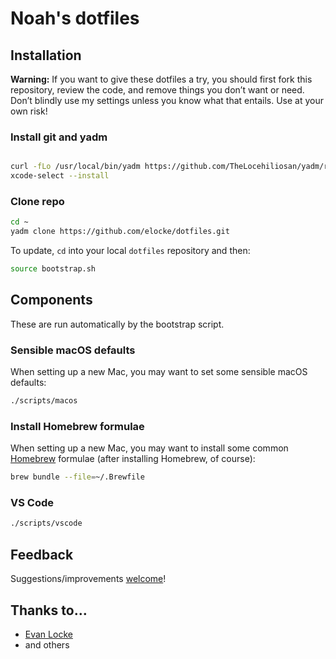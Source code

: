 # Noah's dotfiles

## Installation

**Warning:** If you want to give these dotfiles a try, you should first fork this repository, review the code, and remove things you don’t want or need. Don’t blindly use my settings unless you know what that entails. Use at your own risk!

### Install git and yadm

```bash

curl -fLo /usr/local/bin/yadm https://github.com/TheLocehiliosan/yadm/raw/master/yadm && chmod a+x /usr/local/bin/yadm
xcode-select --install
```

### Clone repo

```bash
cd ~
yadm clone https://github.com/elocke/dotfiles.git
```

To update, `cd` into your local `dotfiles` repository and then:

```bash
source bootstrap.sh
```

## Components

These are run automatically by the bootstrap script.

### Sensible macOS defaults

When setting up a new Mac, you may want to set some sensible macOS defaults:

```bash
./scripts/macos
```

### Install Homebrew formulae

When setting up a new Mac, you may want to install some common [Homebrew](https://brew.sh/) formulae (after installing Homebrew, of course):

```bash
brew bundle --file=~/.Brewfile
```

### VS Code

```bash
./scripts/vscode
```

## Feedback

Suggestions/improvements
[welcome](https://github.com/nhetrick-onX/dotfiles/issues)!

## Thanks to…

* [Evan Locke](http://evanlocke.me)
* and others
